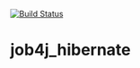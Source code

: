 [![Build Status](https://app.travis-ci.com/vadimstr102/job4j_hibernate.svg?branch=main)](https://app.travis-ci.com/vadimstr102/job4j_hibernate)

# job4j_hibernate
